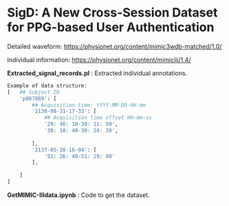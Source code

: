 # SigD: A New Cross-Session Dataset for PPG-based User Authentication


Detailed waveform:  https://physionet.org/content/mimic3wdb-matched/1.0/  

Individual information: https://physionet.org/content/mimiciii/1.4/ 



**Extracted_signal_records.pl** : Extracted individual annotations.


``` py
Example of data structure:
[   ## Subject ID
    'p007809': [
        ## Acquisition time: YYYY-MM-DD-HH-mm
        '2136-08-31-17-33': [
            ## Acquisition time offset HH-mm-ss
            '29: 40: 10-30: 11: 50',
            '30: 18: 40-30: 24: 20',
            
        ],
        '2137-05-28-16-04': [
            '51: 26: 40-51: 29: 00'
        ],
        
    ]
]

```


**GetMIMIC-IIIdata.ipynb** : Code to get the dataset. 
